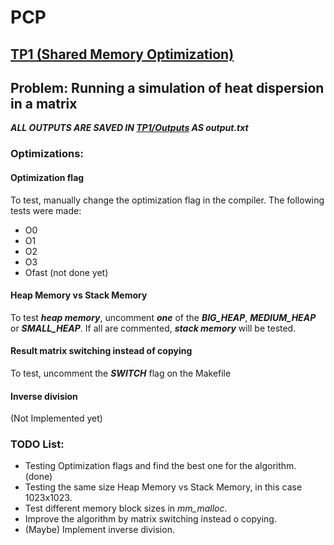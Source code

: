 # PCP 
## [TP1 (Shared Memory Optimization)](TP1/)
## Problem: Running a simulation of heat dispersion in a matrix

***ALL OUTPUTS ARE SAVED IN [TP1/Outputs](TP1/Outputs) AS output.txt***

### Optimizations:
#### Optimization flag
To test, manually change the optimization flag in the compiler.
The following tests were made:
- O0
- O1
- O2
- O3
- Ofast (not done yet)

#### Heap Memory vs Stack Memory
To test ***heap memory***, uncomment ***one*** of the ***BIG_HEAP***, ***MEDIUM_HEAP*** or ***SMALL_HEAP***.
If all are commented, ***stack memory*** will be tested.

#### Result matrix switching instead of copying
To test, uncomment the ***SWITCH*** flag on the Makefile

#### Inverse division
(Not Implemented yet)

### TODO List:
- Testing Optimization flags and find the best one for the algorithm. (done)
- Testing the same size Heap Memory vs Stack Memory, in this case 1023x1023.
- Test different memory block sizes in _mm_malloc_.
- Improve the algorithm by matrix switching instead o copying.
- (Maybe) Implement inverse division.
